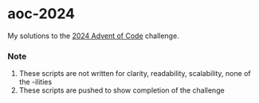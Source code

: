 # aoc-2024

My solutions to the [2024 Advent of Code](https://adventofcode.com/2024) challenge.

### Note

1. These scripts are not written for clarity, readability, scalability, none of the -ilities
2. These scripts are pushed to show completion of the challenge

